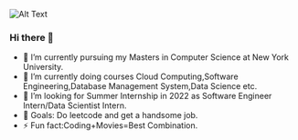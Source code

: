 ![Alt Text](https://user-images.githubusercontent.com/85683392/147534224-b1fb5ee4-3260-4c15-b76c-3eb09202c982.gif)
### Hi there 👋
- 🔭 I’m currently pursuing my Masters in Computer Science at New York University.
- 🌱 I’m currently doing courses Cloud Computing,Software Engineering,Database Management System,Data Science etc.
- 👯 I’m looking for Summer Internship in 2022 as Software Engineer Intern/Data Scientist Intern.
- 🥅 Goals: Do leetcode and get a handsome job.
- ⚡ Fun fact:Coding+Movies=Best Combination.





